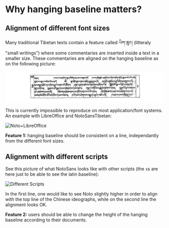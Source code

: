 # Why hanging baseline matters?

## Alignment of different font sizes

Many traditional Tibetan texts contain a feature called ཡིག་ཆུང། (litteraly "small writings") where some commentaries are inserted inside a text in a smaller size. These commentaries are aligned on the hanging baseline as on the following picture:

![Yig chung example](/image1.png)

This is currently impossible to reproduce on most application/font systems. An example with LibreOffice and NotoSansTibetan:

![Noto+LibreOffice](https://cloud.githubusercontent.com/assets/60868/21481902/6b1373b0-cb6d-11e6-926b-4136692bad27.png)

**Feature 1:** hanging baseline should be consistent on a line, independantly from the different font sizes.

## Alignment with different scripts

See this picture of what NotoSans looks like with other scripts (the `x`s are here just to be able to see the latin baseline):

![Different Scripts](/alignment-sripts.png)

In the first line, one would like to see Noto slightly higher in order to align with the top line of the Chinese ideographs, while on the second line the alignment looks OK.

**Feature 2:** users should be able to change the height of the hanging baseline according to their documents.